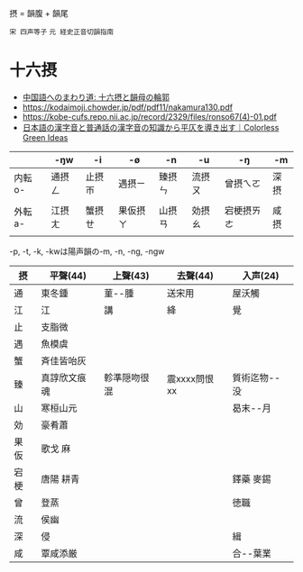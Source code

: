 摂 = 韻腹 + 韻尾

`宋 四声等子` `元 経史正音切韻指南`

# 十六摂

- [中国語へのまわり道: 十六摂と韻母の輪郭](https://fayinwanlu.blogspot.com/2017/01/blog-post_19.html)
- https://kodaimoji.chowder.jp/pdf/pdf11/nakamura130.pdf
- https://kobe-cufs.repo.nii.ac.jp/record/2329/files/ronso67(4)-01.pdf
- [日本語の漢字音と普通話の漢字音の知識から平仄を導き出す｜Colorless Green Ideas](https://id.fnshr.info/2017/02/12/guessing-pingze/)

|         | -ŋw    | -i     | -ø       | -n     | -u     | -ŋ         | -m   |
| ------- | ------ | ------ | -------- | ------ | ------ | ---------- | ---- |
| 内転 o- | 通摂ㄥ | 止摂ㄭ | 遇摂ㄧ   | 臻摂ㄣ | 流摂ㄡ | 曾摂ㄟㄛ   | 深摂 |
|         |        |        |          |        |        |            |      |
| 外転 a- | 江摂ㄤ | 蟹摂ㄝ | 果仮摂ㄚ | 山摂ㄢ | 効摂ㄠ | 宕梗摂ㄞㄜ | 咸摂 |
|         |        |        |          |        |        |            |      |

-p, -t, -k, -kwは陽声韻の-m, -n, -ng, -ngw

| 摂   | 平聲(44)     | 上聲(43)     | 去聲(44)     | 入声(24)     |
| ---- | ------------ | ------------ | ------------ | ------------ |
| 通   | 東冬鍾       | 菫--腫       | 送宋用       | 屋沃觸       |
| 江   | 江           | 講           | 絳           | 覺           |
| 止   | 支脂微       |              |              |              |
| 遇   | 魚模虞       |              |              |              |
| 蟹   | 斉佳皆咍灰   |              |              |              |
| 臻   | 真諄欣文痕魂 | 軫準隠吻很混 | 震xxxx問恨xx | 質術迄物--没 |
| 山   | 寒桓山元     |              |              | 曷末--月     |
| 効   | 豪肴蕭       |              |              |              |
| 果仮 | 歌戈 麻      |              |              |              |
| 宕梗 | 唐陽 耕青    |              |              | 鐸藥 麥錫    |
| 曾   | 登蒸         |              |              | 徳職         |
| 流   | 侯幽         |              |              |              |
| 深   | 侵           |              |              | 緝           |
| 咸   | 覃咸添厳     |              |              | 合--葉業     |

